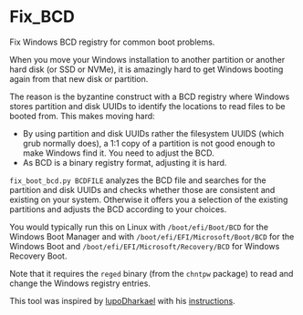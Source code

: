 # Fix_BCD
Fix Windows BCD registry for common boot problems.

When you move your Windows installation to another partition or another
hard disk (or SSD or NVMe), it is amazingly hard to get Windows booting
again from that new disk or partition.

The reason is the byzantine construct with a BCD registry where Windows
stores partition and disk UUIDs to identify the locations to read files
to be booted from.
This makes moving hard:
- By using partition and disk UUIDs rather the filesystem UUIDS (which
  grub normally does), a 1:1 copy of a partition is not good enough to
  make Windows find it. You need to adjust the BCD.
- As BCD is a binary registry format, adjusting it is hard.

`fix_boot_bcd.py BCDFILE` analyzes the BCD file and searches for the
partition and disk UUIDs and checks whether those are consistent and
existing on your system. Otherwise it offers you a selection of
the existing partitions and adjusts the BCD according to your choices.

You would typically run this on Linux with `/boot/efi/Boot/BCD` for
the Windows Boot Manager and with `/boot/efi/EFI/Microsoft/Boot/BCD`
for the Windows Boot and `/boot/efi/EFI/Microsoft/Recovery/BCD`
for Windows Recovery Boot.

Note that it requires the `reged` binary (from the `chntpw` package)
to read and change the Windows registry entries.

This tool was inspired by [lupoDharkael](https://gist.github.com/lupoDharkael)
with his
[instructions](https://gist.github.com/lupoDharkael/f0054016e2dbdddc0293871af3eb6189).
